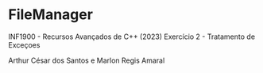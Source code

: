 # FileManager

INF1900 - Recursos Avançados de C++ (2023) Exercício 2 - Tratamento de Exceçoes

Arthur César dos Santos e Marlon Regis Amaral
